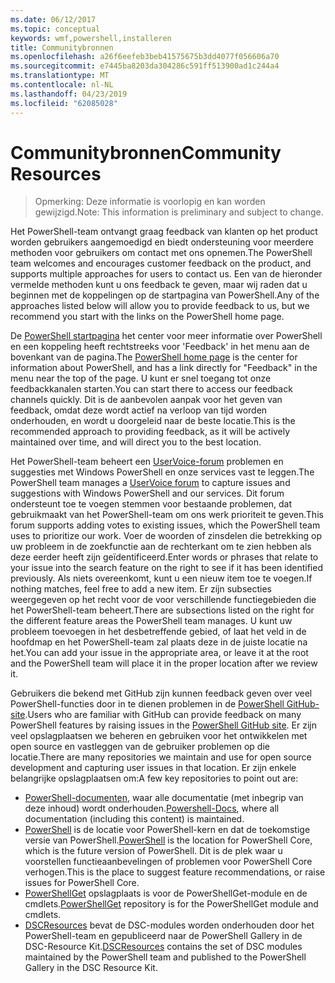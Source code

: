 ```yaml
---
ms.date: 06/12/2017
ms.topic: conceptual
keywords: wmf,powershell,installeren
title: Communitybronnen
ms.openlocfilehash: a26f6eefeb3beb41575675b3dd4077f056606a70
ms.sourcegitcommit: e7445ba8203da304286c591ff513900ad1c244a4
ms.translationtype: MT
ms.contentlocale: nl-NL
ms.lasthandoff: 04/23/2019
ms.locfileid: "62085028"
---
```

# <a name="community-resources"></a><span data-ttu-id="1949b-103">Communitybronnen</span><span class="sxs-lookup"><span data-stu-id="1949b-103">Community Resources</span></span>
> <span data-ttu-id="1949b-104">Opmerking: Deze informatie is voorlopig en kan worden gewijzigd.</span><span class="sxs-lookup"><span data-stu-id="1949b-104">Note: This information is preliminary and subject to change.</span></span>

<span data-ttu-id="1949b-105">Het PowerShell-team ontvangt graag feedback van klanten op het product worden gebruikers aangemoedigd en biedt ondersteuning voor meerdere methoden voor gebruikers om contact met ons opnemen.</span><span class="sxs-lookup"><span data-stu-id="1949b-105">The PowerShell team welcomes and encourages customer feedback on the product, and supports multiple approaches for users to contact us.</span></span>
<span data-ttu-id="1949b-106">Een van de hieronder vermelde methoden kunt u ons feedback te geven, maar wij raden dat u beginnen met de koppelingen op de startpagina van PowerShell.</span><span class="sxs-lookup"><span data-stu-id="1949b-106">Any of the approaches listed below will allow you to provide feedback to us, but we recommend you start with the links on the PowerShell home page.</span></span>

<span data-ttu-id="1949b-107">De [PowerShell startpagina](https://microsoft.com/powershell) het center voor meer informatie over PowerShell en een koppeling heeft rechtstreeks voor 'Feedback' in het menu aan de bovenkant van de pagina.</span><span class="sxs-lookup"><span data-stu-id="1949b-107">The [PowerShell home page](https://microsoft.com/powershell) is the center for information about PowerShell, and has a link directly for "Feedback" in the menu near the top of the page.</span></span>
<span data-ttu-id="1949b-108">U kunt er snel toegang tot onze feedbackkanalen starten.</span><span class="sxs-lookup"><span data-stu-id="1949b-108">You can start there to access our feedback channels quickly.</span></span>
<span data-ttu-id="1949b-109">Dit is de aanbevolen aanpak voor het geven van feedback, omdat deze wordt actief na verloop van tijd worden onderhouden, en wordt u doorgeleid naar de beste locatie.</span><span class="sxs-lookup"><span data-stu-id="1949b-109">This is the recommended approach to providing feedback, as it will be actively maintained over time, and will direct you to the best location.</span></span>

<span data-ttu-id="1949b-110">Het PowerShell-team beheert een [UserVoice-forum](https://windowsserver.uservoice.com/forums/301869-powershell/) problemen en suggesties met Windows PowerShell en onze services vast te leggen.</span><span class="sxs-lookup"><span data-stu-id="1949b-110">The PowerShell team manages a [UserVoice forum](https://windowsserver.uservoice.com/forums/301869-powershell/) to capture issues and suggestions with Windows PowerShell and our services.</span></span>
<span data-ttu-id="1949b-111">Dit forum ondersteunt toe te voegen stemmen voor bestaande problemen, dat gebruikmaakt van het PowerShell-team om ons werk prioriteit te geven.</span><span class="sxs-lookup"><span data-stu-id="1949b-111">This forum supports adding votes to existing issues, which the PowerShell team uses to prioritize our work.</span></span>
<span data-ttu-id="1949b-112">Voer de woorden of zinsdelen die betrekking op uw probleem in de zoekfunctie aan de rechterkant om te zien hebben als deze eerder heeft zijn geïdentificeerd.</span><span class="sxs-lookup"><span data-stu-id="1949b-112">Enter words or phrases that relate to your issue into the search feature on the right to see if it has been identified previously.</span></span>
<span data-ttu-id="1949b-113">Als niets overeenkomt, kunt u een nieuw item toe te voegen.</span><span class="sxs-lookup"><span data-stu-id="1949b-113">If nothing matches, feel free to add a new item.</span></span>
<span data-ttu-id="1949b-114">Er zijn subsecties weergegeven op het recht voor de voor verschillende functiegebieden die het PowerShell-team beheert.</span><span class="sxs-lookup"><span data-stu-id="1949b-114">There are subsections listed on the right for the different feature areas the PowerShell team manages.</span></span>
<span data-ttu-id="1949b-115">U kunt uw probleem toevoegen in het desbetreffende gebied, of laat het veld in de hoofdmap en het PowerShell-team zal plaats deze in de juiste locatie na het.</span><span class="sxs-lookup"><span data-stu-id="1949b-115">You can add your issue in the appropriate area, or leave it at the root and the PowerShell team will place it in the proper location after we review it.</span></span>

<span data-ttu-id="1949b-116">Gebruikers die bekend met GitHub zijn kunnen feedback geven over veel PowerShell-functies door in te dienen problemen in de [PowerShell GitHub-site](https://github.com/powershell).</span><span class="sxs-lookup"><span data-stu-id="1949b-116">Users who are familiar with GitHub can provide feedback on many PowerShell features by raising issues in the [PowerShell GitHub site](https://github.com/powershell).</span></span>
<span data-ttu-id="1949b-117">Er zijn veel opslagplaatsen we beheren en gebruiken voor het ontwikkelen met open source en vastleggen van de gebruiker problemen op die locatie.</span><span class="sxs-lookup"><span data-stu-id="1949b-117">There are many repositories we maintain and use for open source development and capturing user issues in that location.</span></span>
<span data-ttu-id="1949b-118">Er zijn enkele belangrijke opslagplaatsen om:</span><span class="sxs-lookup"><span data-stu-id="1949b-118">A few key repositories to point out are:</span></span>

* <span data-ttu-id="1949b-119">[PowerShell-documenten](https://github.com/PowerShell/powershell-docs), waar alle documentatie (met inbegrip van deze inhoud) wordt onderhouden.</span><span class="sxs-lookup"><span data-stu-id="1949b-119">[Powershell-Docs](https://github.com/PowerShell/powershell-docs), where all documentation (including this content) is maintained.</span></span>
* <span data-ttu-id="1949b-120">[PowerShell](https://github.com/PowerShell/powershell) is de locatie voor PowerShell-kern en dat de toekomstige versie van PowerShell.</span><span class="sxs-lookup"><span data-stu-id="1949b-120">[PowerShell](https://github.com/PowerShell/powershell) is the location for PowerShell Core, which is the future version of PowerShell.</span></span>
<span data-ttu-id="1949b-121">Dit is de plek waar u voorstellen functieaanbevelingen of problemen voor PowerShell Core verhogen.</span><span class="sxs-lookup"><span data-stu-id="1949b-121">This is the place to suggest feature recommendations, or raise issues for PowerShell Core.</span></span>
* <span data-ttu-id="1949b-122">[PowerShellGet](https://github.com/PowerShell/powershellget) opslagplaats is voor de PowerShellGet-module en de cmdlets.</span><span class="sxs-lookup"><span data-stu-id="1949b-122">[PowerShellGet](https://github.com/PowerShell/powershellget) repository is for the PowerShellGet module and cmdlets.</span></span>
* <span data-ttu-id="1949b-123">[DSCResources](https://github.com/PowerShell/DscResources) bevat de DSC-modules worden onderhouden door het PowerShell-team en gepubliceerd naar de PowerShell Gallery in de DSC-Resource Kit.</span><span class="sxs-lookup"><span data-stu-id="1949b-123">[DSCResources](https://github.com/PowerShell/DscResources) contains the set of DSC modules maintained by the PowerShell team and published to the PowerShell Gallery in the DSC Resource Kit.</span></span>
